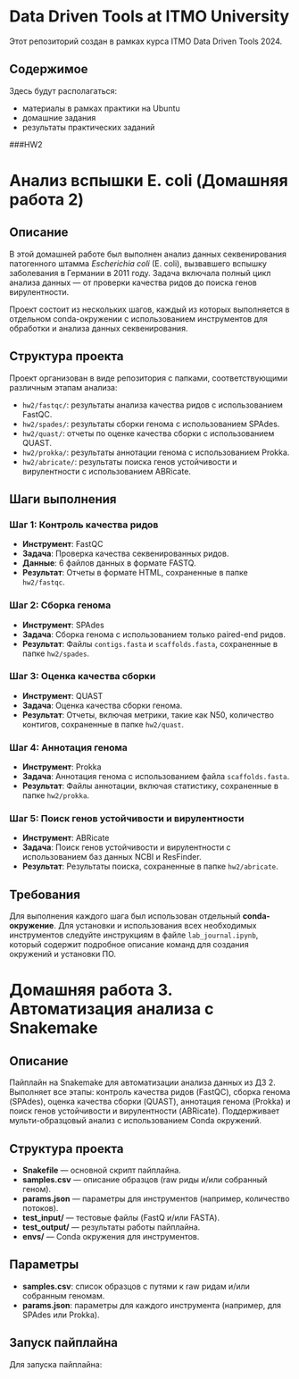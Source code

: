 # Data Driven Tools at ITMO University

Этот репозиторий создан в рамках курса ITMO Data Driven Tools 2024.

## Содержимое

Здесь будут располагаться:
- материалы в рамках практики на Ubuntu
- домашние задания
- результаты практических заданий

###HW2
# Анализ вспышки E. coli (Домашняя работа 2)

## Описание
В этой домашней работе был выполнен анализ данных секвенирования патогенного штамма *Escherichia coli* (E. coli), вызвавшего вспышку заболевания в Германии в 2011 году. Задача включала полный цикл анализа данных — от проверки качества ридов до поиска генов вирулентности.

Проект состоит из нескольких шагов, каждый из которых выполняется в отдельном conda-окружении с использованием инструментов для обработки и анализа данных секвенирования.

## Структура проекта
Проект организован в виде репозитория с папками, соответствующими различным этапам анализа:

- `hw2/fastqc/`: результаты анализа качества ридов с использованием FastQC.
- `hw2/spades/`: результаты сборки генома с использованием SPAdes.
- `hw2/quast/`: отчеты по оценке качества сборки с использованием QUAST.
- `hw2/prokka/`: результаты аннотации генома с использованием Prokka.
- `hw2/abricate/`: результаты поиска генов устойчивости и вирулентности с использованием ABRicate.

## Шаги выполнения

### Шаг 1: Контроль качества ридов
- **Инструмент**: FastQC
- **Задача**: Проверка качества секвенированных ридов.
- **Данные**: 6 файлов данных в формате FASTQ.
- **Результат**: Отчеты в формате HTML, сохраненные в папке `hw2/fastqc`.

### Шаг 2: Сборка генома
- **Инструмент**: SPAdes
- **Задача**: Сборка генома с использованием только paired-end ридов.
- **Результат**: Файлы `contigs.fasta` и `scaffolds.fasta`, сохраненные в папке `hw2/spades`.

### Шаг 3: Оценка качества сборки
- **Инструмент**: QUAST
- **Задача**: Оценка качества сборки генома.
- **Результат**: Отчеты, включая метрики, такие как N50, количество контигов, сохраненные в папке `hw2/quast`.

### Шаг 4: Аннотация генома
- **Инструмент**: Prokka
- **Задача**: Аннотация генома с использованием файла `scaffolds.fasta`.
- **Результат**: Файлы аннотации, включая статистику, сохраненные в папке `hw2/prokka`.

### Шаг 5: Поиск генов устойчивости и вирулентности
- **Инструмент**: ABRicate
- **Задача**: Поиск генов устойчивости и вирулентности с использованием баз данных NCBI и ResFinder.
- **Результат**: Результаты поиска, сохраненные в папке `hw2/abricate`.

## Требования
Для выполнения каждого шага был использован отдельный **conda-окружение**. Для установки и использования всех необходимых инструментов следуйте инструкциям в файле `lab_journal.ipynb`, который содержит подробное описание команд для создания окружений и установки ПО.

# Домашняя работа 3. Автоматизация анализа с Snakemake

## Описание
Пайплайн на Snakemake для автоматизации анализа данных из ДЗ 2. Выполняет все этапы: контроль качества ридов (FastQC), сборка генома (SPAdes), оценка качества сборки (QUAST), аннотация генома (Prokka) и поиск генов устойчивости и вирулентности (ABRicate). Поддерживает мульти-образцовый анализ с использованием Conda окружений.

## Структура проекта
- **Snakefile** — основной скрипт пайплайна.
- **samples.csv** — описание образцов (raw риды и/или собранный геном).
- **params.json** — параметры для инструментов (например, количество потоков).
- **test_input/** — тестовые файлы (FastQ и/или FASTA).
- **test_output/** — результаты работы пайплайна.
- **envs/** — Conda окружения для инструментов.

## Параметры
- **samples.csv**: список образцов с путями к raw ридам и/или собранным геномам.
- **params.json**: параметры для каждого инструмента (например, для SPAdes или Prokka).

## Запуск пайплайна
Для запуска пайплайна:

